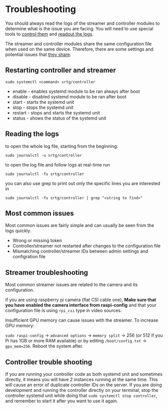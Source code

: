 # Troubleshooting

You should always read the logs of the streamer and controller modules to determine what is the issue you are facing. You will need to use special tools to [control them](#Restarting-controller-and-streamer) and [readout the logs](#Reading-the-logs).

The streamer and controller modules share the same configuration file when used on the same device. Therefore, there are some settings and potential issues that [they share](#Most-common-issues).

## Restarting controller and streamer

```
sudo systemctl <command> srtg/controller
```

-   enable - enables systemd module to be ran always after boot
-   disable - disabled systemd module to be ran after boot
-   start - starts the systemd unit
-   stop - stops the systemd unit
-   restart - stops and starts the systemd unit
-   status - shows the status of the systemd unit

## Reading the logs

to open the whole log file, starting from the beginning:

```
sudo journalctl -u srtg/controller
```

to open the log file and follow logs at real-time run

```
sudo journalctl -fu srtg/controller
```

you can also use grep to print out only the specific lines you are interested in

```
sudo journalctl -fu srtg/controller | grep "<string to find>"
```

## Most common issues

Most common issues are fairly simple and can usually be seen from the logs quickly.

-   Wrong or missing token
-   Controller/streamer not restarted after changes to the configuration file
-   Mismatching controller/streamer IDs between admin settings and configration file

## Streamer troubleshooting

Most common streamer issues are related to the camera and its configuration.

if you are using raspberry pi camera (flat CSI cable one), <strong>Make sure that you have enabled the camera interface from raspi-config</strong> and that your configuration file is using `rpi_csi` type in video sources.

Insufficient GPU memory can cause issues with the streamer. To increase GPU memory:

`sudo raspi-config` -> `advanced options` -> `memory split` -> 256 (or 512 if you Pi has 1GB or more RAM available) or by editing `/boot/config.txt` -> `gpu_mem=256`. Reboot the system after.

## Controller trouble shooting

If you are running your controller code as both systemd unit and sometimes directly, it means you will have 2 instances running at the same time. This will cause an error of duplicate controller IDs on the server. If you are doing development and running the controller directly on your terminal, stop the controller systemd unit while doing that `sudo systemctl stop controller`, and remember to start it after you want to use it again.
